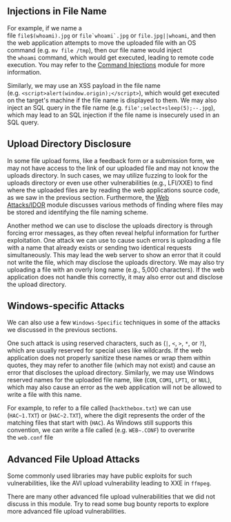 
## Injections in File Name

For example, if we name a file `file$(whoami).jpg` or ``file`whoami`.jpg`` or `file.jpg||whoami`, and then the web application attempts to move the uploaded file with an OS command (e.g. `mv file /tmp`), then our file name would inject the `whoami` command, which would get executed, leading to remote code execution. You may refer to the [Command Injections](https://academy.hackthebox.com/module/details/109) module for more information.

Similarly, we may use an XSS payload in the file name (e.g. `<script>alert(window.origin);</script>`), which would get executed on the target's machine if the file name is displayed to them. We may also inject an SQL query in the file name (e.g. `file';select+sleep(5);--.jpg`), which may lead to an SQL injection if the file name is insecurely used in an SQL query.

## Upload Directory Disclosure

In some file upload forms, like a feedback form or a submission form, we may not have access to the link of our uploaded file and may not know the uploads directory. In such cases, we may utilize fuzzing to look for the uploads directory or even use other vulnerabilities (e.g., LFI/XXE) to find where the uploaded files are by reading the web applications source code, as we saw in the previous section. Furthermore, the [Web Attacks/IDOR](https://academy.hackthebox.com/module/details/134) module discusses various methods of finding where files may be stored and identifying the file naming scheme.


Another method we can use to disclose the uploads directory is through forcing error messages, as they often reveal helpful information for further exploitation. One attack we can use to cause such errors is uploading a file with a name that already exists or sending two identical requests simultaneously. This may lead the web server to show an error that it could not write the file, which may disclose the uploads directory. We may also try uploading a file with an overly long name (e.g., 5,000 characters). If the web application does not handle this correctly, it may also error out and disclose the upload directory.

## Windows-specific Attacks

We can also use a few `Windows-Specific` techniques in some of the attacks we discussed in the previous sections.

One such attack is using reserved characters, such as (`|`, `<`, `>`, `*`, or `?`), which are usually reserved for special uses like wildcards. If the web application does not properly sanitize these names or wrap them within quotes, they may refer to another file (which may not exist) and cause an error that discloses the upload directory. Similarly, we may use Windows reserved names for the uploaded file name, like (`CON`, `COM1`, `LPT1`, or `NUL`), which may also cause an error as the web application will not be allowed to write a file with this name.

For example, to refer to a file called (`hackthebox.txt`) we can use (`HAC~1.TXT`) or (`HAC~2.TXT`), where the digit represents the order of the matching files that start with (`HAC`). As Windows still supports this convention, we can write a file called (e.g. `WEB~.CONF`) to overwrite the `web.conf` file

## Advanced File Upload Attacks

Some commonly used libraries may have public exploits for such vulnerabilities, like the AVI upload vulnerability leading to XXE in `ffmpeg`.

There are many other advanced file upload vulnerabilities that we did not discuss in this module. Try to read some bug bounty reports to explore more advanced file upload vulnerabilities.


